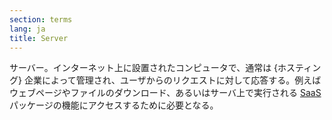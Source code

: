 ```yaml
---
section: terms
lang: ja
title: Server
---
```


サーバー。インターネット上に設置されたコンピュータで、通常は {ホスティング} 企業によって管理され、ユーザからのリクエストに対して応答する。例えばウェブページやファイルのダウンロード、あるいはサーバ上で実行される [SaaS](/glossary/ja/terms/saas/)パッケージの機能にアクセスするために必要となる。
